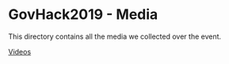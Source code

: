 # GovHack2019 - Media

This directory contains all the media we collected over the event.

[Videos](https://drive.google.com/open?id=1BSZ57947IlN0Gp7Om3NDFw8crjW5SMaT)
